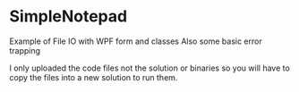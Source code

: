 # SimpleNotepad
Example of File IO with WPF form and classes
Also some basic error trapping

I only uploaded the code files not the solution or binaries so you will have to copy the files into a new solution to run them.
